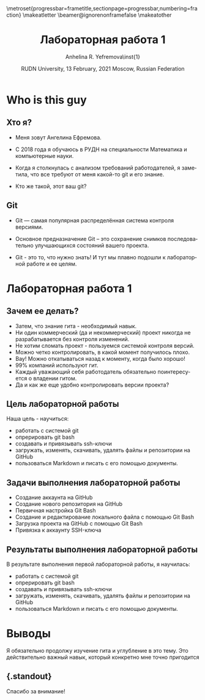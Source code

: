 ﻿---
## Front matter
lang: ru-RU
title: Лабораторная работа 1
author: |
	Anhelina R. Yefremova\inst{1}
institute: |
	\inst{1}RUDN University, Moscow, Russian Federation
date: RUDN University, 13 February, 2021 Moscow, Russian Federation

## Formatting
toc: false
slide_level: 2
theme: metropolis
header-includes: 
 - \metroset{progressbar=frametitle,sectionpage=progressbar,numbering=fraction}
 - '\makeatletter'
 - '\beamer@ignorenonframefalse'
 - '\makeatother'
aspectratio: 43
section-titles: true
---

# Who is this guy

## Хто я?

- Меня зовут Ангелина Ефремова.

- С 2018 года я обучаюсь в РУДН на специальности Математика и компьютерные науки.

- Когда я столкнулась с анализом требований работодателей, я заметила, что все требуют от меня какой-то git и его знание.

- Кто же такой, этот ваш git? 

## Git

- Git — самая популярная распределённая система контроля версиями.

- Основное предназначение Git – это сохранение снимков последовательно улучшающихся состояний вашего проекта.

- Git - это то, что нужно знать! И тут мы плавно подошли к лабораторной работе и ее целям.

# Лабораторная работа 1

## Зачем ее делать?

- Затем, что знание гита -  необходимый навык.
- Ни один коммерческий (да и некоммерческий) проект никогда не разрабатывается без контроля изменений.
- Не хотим сломать проект - пользуемся системой контроля версий.
- Можно четко контролировать, в какой момент получилось плохо.
- Вау! Можно откатываться назад к моменту, когда было хорошо!
- 99% компаний используют гит.
- Каждый уважающий себя работодатель обязательно поинтересуется о владении гитом.
- Да и как же еще удобно контролировать версии проекта?


## Цель лабораторной работы
Наша цель - научиться: 
- работать с системой git
- опрерировать git bash 
- создавать и привязывать ssh-ключи 
- загружать, изменять, скачивать, удалять файлы и репозитории на GitHub
- пользоваться Markdown и писать с его помощью документы.


## Задачи выполнения лабораторной работы

- Создание аккаунта на GitHub
- Создание нового репозитория на GitHub
- Первичная настройка Git Bash
- Создание и редактирование локального файла с помощью Git Bash
- Загрузка проекта на GitHub с помощью Git Bash
- Привязка к аккаунту SSH-ключа

## Результаты выполнения лабораторной работы

В результате выполнения первой лабораторной работы, я научилась: 
- работать с системой git
- опрерировать git bash
- создавать и привязывать ssh-ключи 
- загружать, изменять, скачивать, удалять файлы и репозитории на GitHub
- пользоваться Markdown и писать с его помощью документы.

# Выводы

Я обязательно продолжу изучение гита и углубление в это тему. Это действительно важный навык, который конкретно мне точно пригодится





## {.standout}

Спасибо за внимание!
